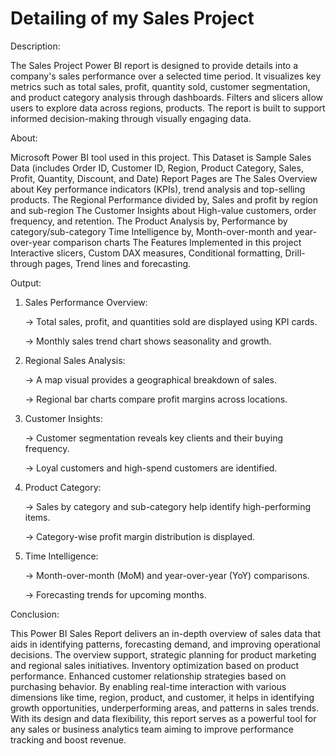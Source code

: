 # Detailing of my Sales Project

Description: 

The Sales Project Power BI report is designed to provide details into a company's sales performance over a selected time period. It visualizes key metrics such as total sales, profit, quantity sold, customer segmentation, and product category analysis through dashboards. Filters and slicers allow users to explore data across regions, products. The report is built to support informed decision-making through visually engaging data.

About:

Microsoft Power BI tool used in this project.
This Dataset is Sample Sales Data (includes Order ID, Customer ID, Region, Product Category, Sales, Profit, Quantity, Discount, and Date)
Report Pages are
The Sales Overview about Key performance indicators (KPIs), trend analysis and top-selling products.
The Regional Performance divided by, Sales and profit by region and sub-region
The Customer Insights about High-value customers, order frequency, and retention.
The Product Analysis by, Performance by category/sub-category
Time Intelligence by, Month-over-month and year-over-year comparison charts
The Features Implemented in this project Interactive slicers, Custom DAX measures, Conditional formatting, Drill-through pages, Trend lines and forecasting.

Output:
1. Sales Performance Overview:

   -> Total sales, profit, and quantities sold are displayed using KPI cards.

   -> Monthly sales trend chart shows seasonality and growth.
2. Regional Sales Analysis:

   -> A map visual provides a geographical breakdown of sales.

   -> Regional bar charts compare profit margins across locations.
3. Customer Insights:

   -> Customer segmentation reveals key clients and their buying frequency.

   -> Loyal customers and high-spend customers are identified.
4. Product Category:

   -> Sales by category and sub-category help identify high-performing items.

   -> Category-wise profit margin distribution is displayed.
5. Time Intelligence:

   -> Month-over-month (MoM) and year-over-year (YoY) comparisons.

   -> Forecasting trends for upcoming months.

Conclusion:

This Power BI Sales Report delivers an in-depth overview of sales data that aids in identifying patterns, forecasting demand, and improving operational decisions. The overview support, strategic planning for product marketing and regional sales initiatives. Inventory optimization based on product performance. Enhanced customer relationship strategies based on purchasing behavior. By enabling real-time interaction with various dimensions like time, region, product, and customer, it helps in identifying growth opportunities, underperforming areas, and patterns in sales trends. With its design and data flexibility, this report serves as a powerful tool for any sales or business analytics team aiming to improve performance tracking and boost revenue.

